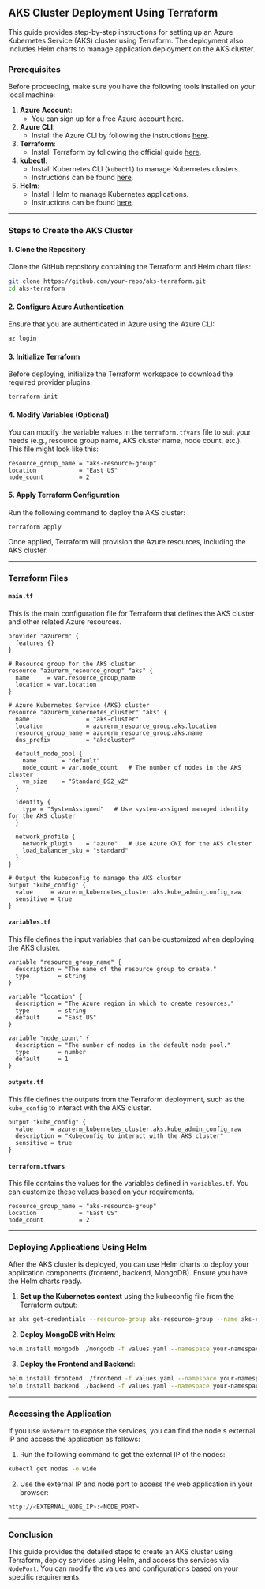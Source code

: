 
## AKS Cluster Deployment Using Terraform

This guide provides step-by-step instructions for setting up an Azure Kubernetes Service (AKS) cluster using Terraform. The deployment also includes Helm charts to manage application deployment on the AKS cluster.

### Prerequisites

Before proceeding, make sure you have the following tools installed on your local machine:

1. **Azure Account**:
   - You can sign up for a free Azure account [here](https://azure.microsoft.com/free/).
2. **Azure CLI**:
   - Install the Azure CLI by following the instructions [here](https://docs.microsoft.com/en-us/cli/azure/install-azure-cli).
3. **Terraform**:
   - Install Terraform by following the official guide [here](https://learn.hashicorp.com/tutorials/terraform/install-cli).
4. **kubectl**:
   - Install Kubernetes CLI (`kubectl`) to manage Kubernetes clusters.
   - Instructions can be found [here](https://kubernetes.io/docs/tasks/tools/install-kubectl/).
5. **Helm**:
   - Install Helm to manage Kubernetes applications.
   - Instructions can be found [here](https://helm.sh/docs/intro/install/).

---

### Steps to Create the AKS Cluster

#### 1. Clone the Repository

Clone the GitHub repository containing the Terraform and Helm chart files:

```bash
git clone https://github.com/your-repo/aks-terraform.git
cd aks-terraform
```

#### 2. Configure Azure Authentication

Ensure that you are authenticated in Azure using the Azure CLI:

```bash
az login
```

#### 3. Initialize Terraform

Before deploying, initialize the Terraform workspace to download the required provider plugins:

```bash
terraform init
```

#### 4. Modify Variables (Optional)

You can modify the variable values in the `terraform.tfvars` file to suit your needs (e.g., resource group name, AKS cluster name, node count, etc.). This file might look like this:

```hcl
resource_group_name = "aks-resource-group"
location            = "East US"
node_count          = 2
```

#### 5. Apply Terraform Configuration

Run the following command to deploy the AKS cluster:

```bash
terraform apply
```

Once applied, Terraform will provision the Azure resources, including the AKS cluster.

---

### Terraform Files

#### `main.tf`

This is the main configuration file for Terraform that defines the AKS cluster and other related Azure resources.

```hcl
provider "azurerm" {
  features {}
}

# Resource group for the AKS cluster
resource "azurerm_resource_group" "aks" {
  name     = var.resource_group_name
  location = var.location
}

# Azure Kubernetes Service (AKS) cluster
resource "azurerm_kubernetes_cluster" "aks" {
  name                = "aks-cluster"
  location            = azurerm_resource_group.aks.location
  resource_group_name = azurerm_resource_group.aks.name
  dns_prefix          = "akscluster"

  default_node_pool {
    name       = "default"
    node_count = var.node_count   # The number of nodes in the AKS cluster
    vm_size    = "Standard_DS2_v2"
  }

  identity {
    type = "SystemAssigned"   # Use system-assigned managed identity for the AKS cluster
  }

  network_profile {
    network_plugin    = "azure"   # Use Azure CNI for the AKS cluster
    load_balancer_sku = "standard"
  }
}

# Output the kubeconfig to manage the AKS cluster
output "kube_config" {
  value     = azurerm_kubernetes_cluster.aks.kube_admin_config_raw
  sensitive = true
}
```

#### `variables.tf`

This file defines the input variables that can be customized when deploying the AKS cluster.

```hcl
variable "resource_group_name" {
  description = "The name of the resource group to create."
  type        = string
}

variable "location" {
  description = "The Azure region in which to create resources."
  type        = string
  default     = "East US"
}

variable "node_count" {
  description = "The number of nodes in the default node pool."
  type        = number
  default     = 1
}
```

#### `outputs.tf`

This file defines the outputs from the Terraform deployment, such as the `kube_config` to interact with the AKS cluster.

```hcl
output "kube_config" {
  value     = azurerm_kubernetes_cluster.aks.kube_admin_config_raw
  description = "Kubeconfig to interact with the AKS cluster"
  sensitive = true
}
```

#### `terraform.tfvars`

This file contains the values for the variables defined in `variables.tf`. You can customize these values based on your requirements.

```hcl
resource_group_name = "aks-resource-group"
location            = "East US"
node_count          = 2
```

---

### Deploying Applications Using Helm

After the AKS cluster is deployed, you can use Helm charts to deploy your application components (frontend, backend, MongoDB). Ensure you have the Helm charts ready.

1. **Set up the Kubernetes context** using the kubeconfig file from the Terraform output:

```bash
az aks get-credentials --resource-group aks-resource-group --name aks-cluster
```

2. **Deploy MongoDB with Helm**:

```bash
helm install mongodb ./mongodb -f values.yaml --namespace your-namespace
```

3. **Deploy the Frontend and Backend**:

```bash
helm install frontend ./frontend -f values.yaml --namespace your-namespace
helm install backend ./backend -f values.yaml --namespace your-namespace
```

---

### Accessing the Application

If you use `NodePort` to expose the services, you can find the node's external IP and access the application as follows:

1. Run the following command to get the external IP of the nodes:

```bash
kubectl get nodes -o wide
```

2. Use the external IP and node port to access the web application in your browser:

```bash
http://<EXTERNAL_NODE_IP>:<NODE_PORT>
```

---

### Conclusion

This guide provides the detailed steps to create an AKS cluster using Terraform, deploy services using Helm, and access the services via `NodePort`. You can modify the values and configurations based on your specific requirements.

